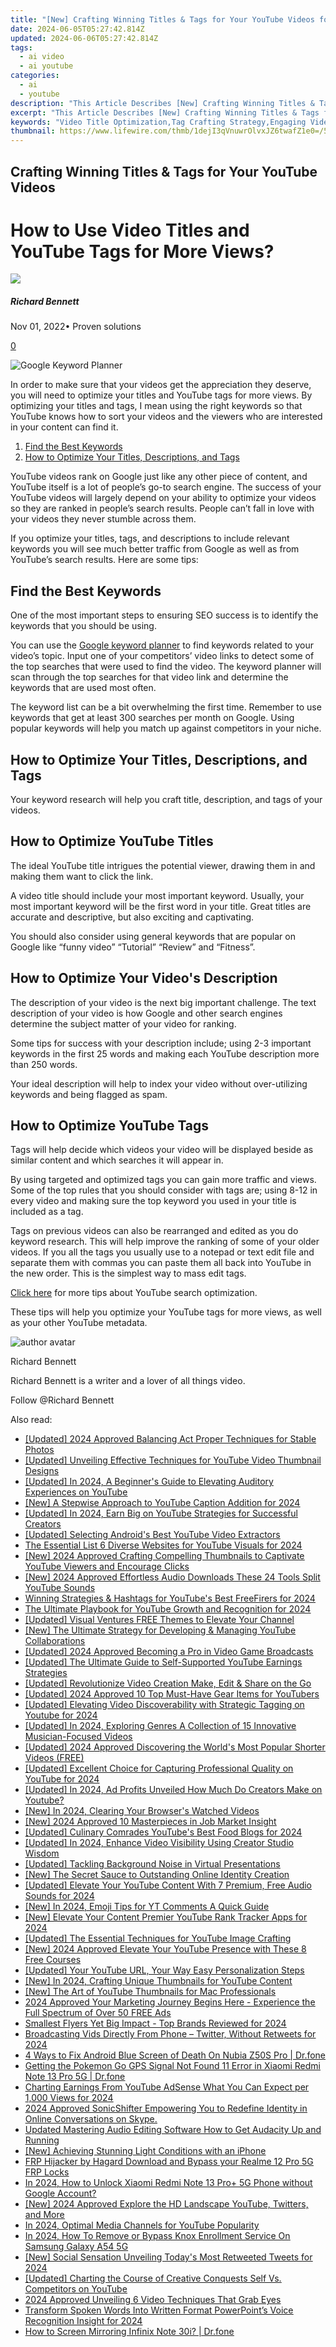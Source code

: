 ```yaml
---
title: "[New] Crafting Winning Titles & Tags for Your YouTube Videos for 2024"
date: 2024-06-05T05:27:42.814Z
updated: 2024-06-06T05:27:42.814Z
tags:
  - ai video
  - ai youtube
categories:
  - ai
  - youtube
description: "This Article Describes [New] Crafting Winning Titles & Tags for Your YouTube Videos for 2024"
excerpt: "This Article Describes [New] Crafting Winning Titles & Tags for Your YouTube Videos for 2024"
keywords: "Video Title Optimization,Tag Crafting Strategy,Engaging Video SEO,YouTube Video Ranking,Effective Video Titles,Tags for Video Success,Content Optimization Tips"
thumbnail: https://www.lifewire.com/thmb/1dejI3qVnuwrOlvxJZ6twafZ1e0=/540x405/filters:no_upscale():max_bytes(150000):strip_icc()/GettyImages-157187140-37e3901e6d024481b1ea394bff30cd84.jpg
---
```


## Crafting Winning Titles & Tags for Your YouTube Videos

# How to Use Video Titles and YouTube Tags for More Views?

![](https://images.wondershare.com/filmora/article-images/richard-bennett.jpg)

##### Richard Bennett

 Nov 01, 2022• Proven solutions

[0](#commentsBoxSeoTemplate)

![Google Keyword Planner](https://images.wondershare.com/filmora/article-images/google-ads-keyword-planner.jpg)

In order to make sure that your videos get the appreciation they deserve, you will need to optimize your titles and YouTube tags for more views. By optimizing your titles and tags, I mean using the right keywords so that YouTube knows how to sort your videos and the viewers who are interested in your content can find it.

1. [Find the Best Keywords](#find)
2. [How to Optimize Your Titles, Descriptions, and Tags](#how)

 YouTube videos rank on Google just like any other piece of content, and YouTube itself is a lot of people’s go-to search engine. The success of your YouTube videos will largely depend on your ability to optimize your videos so they are ranked in people’s search results. People can’t fall in love with your videos they never stumble across them.

If you optimize your titles, tags, and descriptions to include relevant keywords you will see much better traffic from Google as well as from YouTube’s search results. Here are some tips:

## Find the Best Keywords

One of the most important steps to ensuring SEO success is to identify the keywords that you should be using.

You can use the [Google keyword planner](https://adwords.google.com/KeywordPlanner) to find keywords related to your video’s topic. Input one of your competitors’ video links to detect some of the top searches that were used to find the video. The keyword planner will scan through the top searches for that video link and determine the keywords that are used most often.

The keyword list can be a bit overwhelming the first time. Remember to use keywords that get at least 300 searches per month on Google. Using popular keywords will help you match up against competitors in your niche.

## How to Optimize Your Titles, Descriptions, and Tags

Your keyword research will help you craft title, description, and tags of your videos.

## How to Optimize YouTube Titles

The ideal YouTube title intrigues the potential viewer, drawing them in and making them want to click the link.

A video title should include your most important keyword. Usually, your most important keyword will be the first word in your title. Great titles are accurate and descriptive, but also exciting and captivating.

You should also consider using general keywords that are popular on Google like “funny video” “Tutorial” “Review” and “Fitness”.

## How to Optimize Your Video's Description

The description of your video is the next big important challenge. The text description of your video is how Google and other search engines determine the subject matter of your video for ranking.

Some tips for success with your description include; using 2-3 important keywords in the first 25 words and making each YouTube description more than 250 words.

Your ideal description will help to index your video without over-utilizing keywords and being flagged as spam.

## How to Optimize YouTube Tags

Tags will help decide which videos your video will be displayed beside as similar content and which searches it will appear in.

By using targeted and optimized tags you can gain more traffic and views. Some of the top rules that you should consider with tags are; using 8-12 in every video and making sure the top keyword you used in your title is included as a tag.

Tags on previous videos can also be rearranged and edited as you do keyword research. This will help improve the ranking of some of your older videos. If you all the tags you usually use to a notepad or text edit file and separate them with commas you can paste them all back into YouTube in the new order. This is the simplest way to mass edit tags.

[Click here](https://www.filmora.io/community-blog/4-steps-to-rank-higher-in-youtube%E2%80%99s-search-results-277.html) for more tips about YouTube search optimization.

These tips will help you optimize your YouTube tags for more views, as well as your other YouTube metadata.

![author avatar](https://images.wondershare.com/filmora/article-images/richard-bennett.jpg)

Richard Bennett

Richard Bennett is a writer and a lover of all things video.

Follow @Richard Bennett

<span class="atpl-alsoreadstyle">Also read:</span>
<div><ul>
<li><a href="https://facebook-record-videos.techidaily.com/updated-2024-approved-balancing-act-proper-techniques-for-stable-photos/"><u>[Updated] 2024 Approved  Balancing Act  Proper Techniques for Stable Photos</u></a></li>
<li><a href="https://facebook-record-videos.techidaily.com/updated-unveiling-effective-techniques-for-youtube-video-thumbnail-designs/"><u>[Updated] Unveiling Effective Techniques for YouTube Video Thumbnail Designs</u></a></li>
<li><a href="https://facebook-record-videos.techidaily.com/updated-in-2024-a-beginners-guide-to-elevating-auditory-experiences-on-youtube/"><u>[Updated] In 2024, A Beginner's Guide to Elevating Auditory Experiences on YouTube</u></a></li>
<li><a href="https://facebook-record-videos.techidaily.com/new-a-stepwise-approach-to-youtube-caption-addition-for-2024/"><u>[New] A Stepwise Approach to YouTube Caption Addition for 2024</u></a></li>
<li><a href="https://facebook-record-videos.techidaily.com/updated-in-2024-earn-big-on-youtube-strategies-for-successful-creators/"><u>[Updated] In 2024, Earn Big on YouTube  Strategies for Successful Creators</u></a></li>
<li><a href="https://facebook-record-videos.techidaily.com/updated-selecting-androids-best-youtube-video-extractors/"><u>[Updated] Selecting Android's Best YouTube Video Extractors</u></a></li>
<li><a href="https://facebook-record-videos.techidaily.com/the-essential-list-6-diverse-websites-for-youtube-visuals-for-2024/"><u>The Essential List  6 Diverse Websites for YouTube Visuals for 2024</u></a></li>
<li><a href="https://facebook-record-videos.techidaily.com/new-2024-approved-crafting-compelling-thumbnails-to-captivate-youtube-viewers-and-encourage-clicks/"><u>[New] 2024 Approved  Crafting Compelling Thumbnails to Captivate YouTube Viewers and Encourage Clicks</u></a></li>
<li><a href="https://facebook-record-videos.techidaily.com/new-2024-approved-effortless-audio-downloads-these-24-tools-split-youtube-sounds/"><u>[New] 2024 Approved  Effortless Audio Downloads  These 24 Tools Split YouTube Sounds</u></a></li>
<li><a href="https://facebook-record-videos.techidaily.com/winning-strategies-and-hashtags-for-youtubes-best-freefirers-for-2024/"><u>Winning Strategies & Hashtags for YouTube's Best FreeFirers for 2024</u></a></li>
<li><a href="https://facebook-record-videos.techidaily.com/the-ultimate-playbook-for-youtube-growth-and-recognition-for-2024/"><u>The Ultimate Playbook for YouTube Growth and Recognition for 2024</u></a></li>
<li><a href="https://facebook-record-videos.techidaily.com/updated-visual-ventures-free-themes-to-elevate-your-channel/"><u>[Updated] Visual Ventures  FREE Themes to Elevate Your Channel</u></a></li>
<li><a href="https://facebook-record-videos.techidaily.com/new-the-ultimate-strategy-for-developing-and-managing-youtube-collaborations/"><u>[New] The Ultimate Strategy for Developing & Managing YouTube Collaborations</u></a></li>
<li><a href="https://facebook-record-videos.techidaily.com/updated-2024-approved-becoming-a-pro-in-video-game-broadcasts/"><u>[Updated] 2024 Approved  Becoming a Pro in Video Game Broadcasts</u></a></li>
<li><a href="https://facebook-record-videos.techidaily.com/updated-the-ultimate-guide-to-self-supported-youtube-earnings-strategies/"><u>[Updated] The Ultimate Guide to Self-Supported YouTube Earnings Strategies</u></a></li>
<li><a href="https://facebook-record-videos.techidaily.com/updated-revolutionize-video-creation-make-edit-and-share-on-the-go/"><u>[Updated] Revolutionize Video Creation  Make, Edit & Share on the Go</u></a></li>
<li><a href="https://facebook-record-videos.techidaily.com/updated-2024-approved-10-top-must-have-gear-items-for-youtubers/"><u>[Updated] 2024 Approved  10 Top Must-Have Gear Items for YouTubers</u></a></li>
<li><a href="https://facebook-record-videos.techidaily.com/updated-elevating-video-discoverability-with-strategic-tagging-on-youtube-for-2024/"><u>[Updated] Elevating Video Discoverability with Strategic Tagging on Youtube for 2024</u></a></li>
<li><a href="https://facebook-record-videos.techidaily.com/updated-in-2024-exploring-genres-a-collection-of-15-innovative-musician-focused-videos/"><u>[Updated] In 2024, Exploring Genres  A Collection of 15 Innovative Musician-Focused Videos</u></a></li>
<li><a href="https://facebook-record-videos.techidaily.com/updated-2024-approved-discovering-the-worlds-most-popular-shorter-videos-free/"><u>[Updated] 2024 Approved  Discovering the World's Most Popular Shorter Videos (FREE)</u></a></li>
<li><a href="https://facebook-record-videos.techidaily.com/updated-excellent-choice-for-capturing-professional-quality-on-youtube-for-2024/"><u>[Updated] Excellent Choice for Capturing Professional Quality on YouTube for 2024</u></a></li>
<li><a href="https://facebook-record-videos.techidaily.com/updated-in-2024-ad-profits-unveiled-how-much-do-creators-make-on-youtube/"><u>[Updated] In 2024, Ad Profits Unveiled  How Much Do Creators Make on Youtube?</u></a></li>
<li><a href="https://facebook-record-videos.techidaily.com/new-in-2024-clearing-your-browsers-watched-videos/"><u>[New] In 2024, Clearing Your Browser's Watched Videos</u></a></li>
<li><a href="https://facebook-record-videos.techidaily.com/new-2024-approved-10-masterpieces-in-job-market-insight/"><u>[New] 2024 Approved  10 Masterpieces in Job Market Insight</u></a></li>
<li><a href="https://facebook-record-videos.techidaily.com/updated-culinary-comrades-youtubes-best-food-blogs-for-2024/"><u>[Updated] Culinary Comrades  YouTube's Best Food Blogs for 2024</u></a></li>
<li><a href="https://facebook-record-videos.techidaily.com/updated-in-2024-enhance-video-visibility-using-creator-studio-wisdom/"><u>[Updated] In 2024, Enhance Video Visibility Using Creator Studio Wisdom</u></a></li>
<li><a href="https://facebook-record-videos.techidaily.com/updated-tackling-background-noise-in-virtual-presentations/"><u>[Updated] Tackling Background Noise in Virtual Presentations</u></a></li>
<li><a href="https://facebook-record-videos.techidaily.com/new-the-secret-sauce-to-outstanding-online-identity-creation/"><u>[New] The Secret Sauce to Outstanding Online Identity Creation</u></a></li>
<li><a href="https://facebook-record-videos.techidaily.com/updated-elevate-your-youtube-content-with-7-premium-free-audio-sounds-for-2024/"><u>[Updated] Elevate Your YouTube Content With 7 Premium, Free Audio Sounds for 2024</u></a></li>
<li><a href="https://facebook-record-videos.techidaily.com/new-in-2024-emoji-tips-for-yt-comments-a-quick-guide/"><u>[New] In 2024, Emoji Tips for YT Comments  A Quick Guide</u></a></li>
<li><a href="https://facebook-record-videos.techidaily.com/new-elevate-your-content-premier-youtube-rank-tracker-apps-for-2024/"><u>[New] Elevate Your Content  Premier YouTube Rank Tracker Apps for 2024</u></a></li>
<li><a href="https://facebook-record-videos.techidaily.com/updated-the-essential-techniques-for-youtube-image-crafting/"><u>[Updated] The Essential Techniques for YouTube Image Crafting</u></a></li>
<li><a href="https://facebook-record-videos.techidaily.com/new-2024-approved-elevate-your-youtube-presence-with-these-8-free-courses/"><u>[New] 2024 Approved  Elevate Your YouTube Presence with These 8 Free Courses</u></a></li>
<li><a href="https://facebook-record-videos.techidaily.com/updated-your-youtube-url-your-way-easy-personalization-steps/"><u>[Updated] Your YouTube URL, Your Way  Easy Personalization Steps</u></a></li>
<li><a href="https://facebook-record-videos.techidaily.com/new-in-2024-crafting-unique-thumbnails-for-youtube-content/"><u>[New] In 2024, Crafting Unique Thumbnails for YouTube Content</u></a></li>
<li><a href="https://facebook-record-videos.techidaily.com/new-the-art-of-youtube-thumbnails-for-mac-professionals/"><u>[New] The Art of YouTube Thumbnails for Mac Professionals</u></a></li>
<li><a href="https://facebook-record-videos.techidaily.com/2024-approved-your-marketing-journey-begins-here-experience-the-full-spectrum-of-over-50-free-ads/"><u>2024 Approved  Your Marketing Journey Begins Here - Experience the Full Spectrum of Over 50 FREE Ads</u></a></li>
<li><a href="https://extra-guidance.techidaily.com/smallest-flyers-yet-big-impact-top-brands-reviewed-for-2024/"><u>Smallest Flyers Yet Big Impact - Top Brands Reviewed for 2024</u></a></li>
<li><a href="https://twitter-videos.techidaily.com/broadcasting-vids-directly-from-phone-twitter-without-retweets-for-2024/"><u>Broadcasting Vids Directly From Phone – Twitter, Without Retweets for 2024</u></a></li>
<li><a href="https://howto.techidaily.com/4-ways-to-fix-android-blue-screen-of-death-on-nubia-z50s-pro-drfone-by-drfone-fix-android-problems-fix-android-problems/"><u>4 Ways to Fix Android Blue Screen of Death On Nubia Z50S Pro | Dr.fone</u></a></li>
<li><a href="https://android-location.techidaily.com/getting-the-pokemon-go-gps-signal-not-found-11-error-in-xiaomi-redmi-note-13-pro-5g-drfone-by-drfone-virtual/"><u>Getting the Pokemon Go GPS Signal Not Found 11 Error in Xiaomi Redmi Note 13 Pro 5G | Dr.fone</u></a></li>
<li><a href="https://youtube-videos.techidaily.com/charting-earnings-from-youtube-adsense-what-you-can-expect-per-1000-views-for-2024/"><u>Charting Earnings From YouTube AdSense  What You Can Expect per 1,000 Views for 2024</u></a></li>
<li><a href="https://voice-adjusting.techidaily.com/2024-approved-sonicshifter-empowering-you-to-redefine-identity-in-online-conversations-on-skype/"><u>2024 Approved SonicShifter Empowering You to Redefine Identity in Online Conversations on Skype.</u></a></li>
<li><a href="https://sound-tweaking.techidaily.com/updated-mastering-audio-editing-software-how-to-get-audacity-up-and-running/"><u>Updated Mastering Audio Editing Software How to Get Audacity Up and Running</u></a></li>
<li><a href="https://extra-information.techidaily.com/new-achieving-stunning-light-conditions-with-an-iphone/"><u>[New] Achieving Stunning Light Conditions with an iPhone</u></a></li>
<li><a href="https://android-frp.techidaily.com/frp-hijacker-by-hagard-download-and-bypass-your-realme-12-pro-5g-frp-locks-by-drfone-android/"><u>FRP Hijacker by Hagard Download and Bypass your Realme 12 Pro 5G FRP Locks</u></a></li>
<li><a href="https://unlock-android.techidaily.com/in-2024-how-to-unlock-xiaomi-redmi-note-13-proplus-5g-phone-without-google-account-by-drfone-android/"><u>In 2024, How to Unlock Xiaomi Redmi Note 13 Pro+ 5G Phone without Google Account?</u></a></li>
<li><a href="https://twitter-videos.techidaily.com/new-2024-approved-explore-the-hd-landscape-youtube-twitters-and-more/"><u>[New] 2024 Approved  Explore the HD Landscape  YouTube, Twitters, and More</u></a></li>
<li><a href="https://extra-approaches.techidaily.com/in-2024-optimal-media-channels-for-youtube-popularity/"><u>In 2024, Optimal Media Channels for YouTube Popularity</u></a></li>
<li><a href="https://android-unlock.techidaily.com/in-2024-how-to-remove-or-bypass-knox-enrollment-service-on-samsung-galaxy-a54-5g-by-drfone-android/"><u>In 2024, How To Remove or Bypass Knox Enrollment Service On Samsung Galaxy A54 5G</u></a></li>
<li><a href="https://twitter-videos.techidaily.com/new-social-sensation-unveiling-todays-most-retweeted-tweets-for-2024/"><u>[New] Social Sensation  Unveiling Today's Most Retweeted Tweets for 2024</u></a></li>
<li><a href="https://youtube-clips.techidaily.com/updated-charting-the-course-of-creative-conquests-self-vs-competitors-on-youtube/"><u>[Updated] Charting the Course of Creative Conquests  Self Vs. Competitors on YouTube</u></a></li>
<li><a href="https://some-guidance.techidaily.com/2024-approved-unveiling-6-video-techniques-that-grab-eyes/"><u>2024 Approved  Unveiling 6 Video Techniques That Grab Eyes</u></a></li>
<li><a href="https://some-approaches.techidaily.com/transform-spoken-words-into-written-format-powerpoints-voice-recognition-insight-for-2024/"><u>Transform Spoken Words Into Written Format  PowerPoint’s Voice Recognition Insight for 2024</u></a></li>
<li><a href="https://screen-mirror.techidaily.com/how-to-screen-mirroring-infinix-note-30i-drfone-by-drfone-android/"><u>How to Screen Mirroring Infinix Note 30i? | Dr.fone</u></a></li>
</ul></div>

<ins class="adsbygoogle"
      style="display:block"
      data-ad-client="ca-pub-7571918770474297"
      data-ad-slot="8358498916"
      data-ad-format="auto"
      data-full-width-responsive="true"></ins>